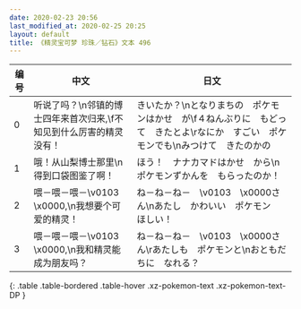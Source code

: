 ```yaml
---
date: 2020-02-23 20:56
last_modified_at: 2020-02-25 20:25
layout: default
title: 《精灵宝可梦 珍珠／钻石》文本 496
---
```

| 编号 | 中文 | 日文 |
| ---- | ---- | ---- |
| 0 | 听说了吗？\n邻镇的博士四年来首次归来,\f不知见到什么厉害的精灵没有！ | きいたか？\nとなりまちの　ポケモンはかせ　が\f４ねんぶりに　もどって　きたとよ\rなにか　すごい　ポケモンでも\nみつけて　きたのかの |
| 1 | 哦！从山梨博士那里\n得到口袋图鉴了啊！ | ほう！　ナナカマドはかせ　から\nポケモンずかんを　もらったのか！ |
| 2 | 喂－喂－喂－\v0103　\x0000,\n我想要个可爱的精灵！ | ね－ね－ね－　\v0103　\x0000さん\nあたし　かわいい　ポケモン　ほしい！ |
| 3 | 喂－喂－喂－\v0103　\x0000,\n我和精灵能成为朋友吗？ | ね－ね－ね－　\v0103　\x0000さん\rあたしも　ポケモンと\nおともだちに　なれる？ |
{: .table .table-bordered .table-hover .xz-pokemon-text .xz-pokemon-text-DP }